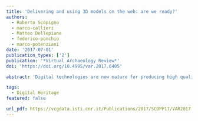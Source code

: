 ```yaml
---
title: 'Delivering and using 3D models on the web: are we ready?'
authors:
  - Roberto Scopigno
  - marco-callieri
  - Matteo Dellepiane
  - federico-ponchio
  - marco-potenziani
date: '2017-07-01'
publication_types: ['2']
publication: '*Virtual Archaeology Review*'
doi: 'https://doi.org/10.4995/var.2017.6405'

abstract: 'Digital technologies are now mature for producing high quality digital replicas of Cultural Heritage (CH) assets. The research results produced in the last decade ignited an impressive evolution and consolidation of the technologies for acquiring high-quality digital three-dimensional (3D) models, encompassing both geometry and color. What remains still an open problem is how to deliver those data and related knowledge to our society. The web is nowadays the main channel for the dissemination of knowledge. Emerging commercial solutions for web-publishing of 3D data are consolidating and becoming a de-facto standard for many applications (e-commerce, industrial products, education, etc.). In this framework, CH is a very specific domain, requiring highly flexible solutions. Some recent experiences are presented, aimed at providing a support to the archival of archaeological 3D data, supporting web-based publishing of very high-resolution digitization results and finally enabling the documentation of complex restoration actions. All those examples have been recently implemented on the open-source 3D Heritage Online Presenter (3DHOP) platform, developed at CNR-ISTI.'

tags:
  - Digital Heritage
featured: false

url_pdf: https://vcgdata.isti.cnr.it/Publications/2017/SCDPP17/VAR2017 (Paper) - Delivering and using 3D models on the web - are we ready.pdf
---
```

